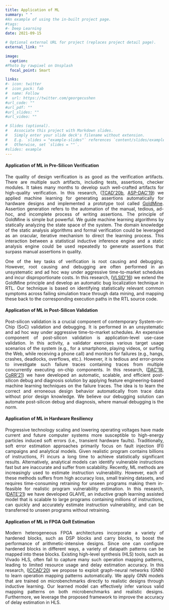 ```yaml
---
title: Application of ML
summary: " "
#An example of using the in-built project page.
#tags:
#- Deep Learning
date: 2021-09-15

# Optional external URL for project (replaces project detail page).
external_link: ""

image:
  caption: 
#Photo by rawpixel on Unsplash
  focal_point: Smart

links:
#- icon: twitter
#  icon_pack: fab
#  name: Follow
#  url: https://twitter.com/georgecushen
#url_code: ""
#url_pdf: ""
#url_slides: ""
#url_video: ""

# Slides (optional).
#   Associate this project with Markdown slides.
#   Simply enter your slide deck's filename without extension.
#   E.g. `slides = "example-slides"` references `content/slides/example-slides.md`.
#   Otherwise, set `slides = ""`.
#slides: example
---
```


#### Application of ML in Pre-Silicon Verification ####
<p align="justify">
The quality of design verification is as good as the verification artifacts. There are multiple such artifacts, including tests, assertions, checker modules. It takes many months to develop such well-crafted artifacts for high-quality verification. In this research, (<a href="/publication/tcad-2020-1" target="_blank">TCAD'20b</a>, <a href="/publication/aspdac-2019" target="_blank">ASP-DAC'19</a>) we applied machine learning for generating assertions automatically for hardware designs and implemented a prototype tool called <a href="http://goldmine.csl.illinois.edu" target="_blank">GoldMine</a>. Assertion generation refers to the automation of the manual, tedious, ad-hoc, and incomplete process of writing assertions. The principle of GoldMine is simple but powerful. We guide machine learning algorithms by statically analyzing the state space of the system. The domain knowledge of the static analysis algorithms and formal verification could be leveraged as an oracular, iterative mechanism to direct the learning process. This interaction between a statistical inductive inference engine and a static analysis engine could be used repeatedly to generate assertions that surpass manual assertions in quality.
</p>

<p align="justify">
One of the key tasks of verification is root causing and debugging. However, root causing and debugging are often performed in an unsystematic and ad hoc way under aggressive time-to-market schedules and incur disproportionate costs. In this research, (<a href="/publication/vlsi-2016" target="_blank">VLSID'16</a>) we extend the GoldMine principle and develop an automatic bug localization technique in RTL. Our technique is based on identifying statistically relevant common symptoms across failing simulation trace through data mining, and mapping these back to the corresponding execution paths in the RTL source code.
</p>

#### Application of ML in Post-Silicon Validation ####
<p align="justify">
Post-silicon validation is a crucial component of contemporary System-on-Chip (SoC) validation and debugging. It is performed in an unsystematic and ad hoc way under aggressive time-to-market schedules. An expensive component of post-silicon validation is application-level use-case validation. In this activity, a validator exercises various target usage scenarios of the system (e.g., for a smartphone, playing videos, or surfing the Web, while receiving a phone call) and monitors for failures (e.g., hangs, crashes, deadlocks, overflows, etc.). However, it is tedious and error-prone to investigate such failure traces containing traces from multiple concurrently executing on-chip components. In this research, (<a href="/publication/dac-2018" target="_blank">DAC'18</a>, <a href="/publication/corr-abs-2021" target="_blank">CoRR'21</a>) we have developed an automatic, scalable, and efficient post-silicon debug and diagnosis solution by applying feature engineering-based machine learning techniques on the failure traces. The idea is to learn the correct and erroneous design behavior automatically from trace data without prior design knowledge. We believe our debugging solution can automate post-silicon debug and diagnosis, where manual debugging is the norm.
</p>

#### Application of ML in Hardware Resiliency ####
<p align="justify">
Progressive technology scaling and lowering operating voltages have made current and future computer systems more susceptible to high-energy particles induced soft errors (i.e., transient hardware faults). Traditionally, soft error estimation approaches primarily focus on fault injection (FI) campaigns and analytical models. Given realistic program contains billions of instructions, FI incurs a long time to achieve statistically significant results. Alternatively, analytical models can identify vulnerable instructions fast but are inaccurate and suffer from scalability. Recently, ML methods are increasingly used to estimate instruction vulnerability. However, each of these methods suffers from high accuracy loss, small training datasets, and requires time-consuming retraining for unseen programs making them in-feasible for realistic program vulnerability estimation. In this research, (<a href="/publication/date-2021" taregt="_blank">DATE'21</a>) we have developed GLAIVE, an inductive graph learning assisted model that is scalable to large programs containing millions of instructions, can quickly and accurately estimate instruction vulnerability, and can be transferred to unseen programs without retraining.
</p>

#### Application of ML in FPGA QoR Estimation ####
<p align="justify">
Modern heterogeneous FPGA architectures incorporate a variety
of hardened blocks, such as DSP blocks and carry blocks, to boost the performance of arithmetic-intensive designs. Since one can configure hardened blocks in different ways, a variety of datapath patterns can be mapped into these blocks. Existing high-level synthesis (HLS) tools, such as Vivado HLS, often fail to capture many such operation mapping patterns, leading to limited resource usage and delay estimation accuracy. In this research, (<a href="/publication/iccad-2020" target="_blank">ICCAD'20</a>) we propose to exploit graph-neural networks (GNN) to learn operation mapping patterns automatically. We apply GNN models that are trained on microbenchmarks directly to realistic designs through inductive learning. Our learned model can effectively infer various valid mapping patterns on both microbenchmarks and realistic designs. Furthermore, we leverage the proposed framework to improve the accuracy of delay estimation in HLS.
</p>